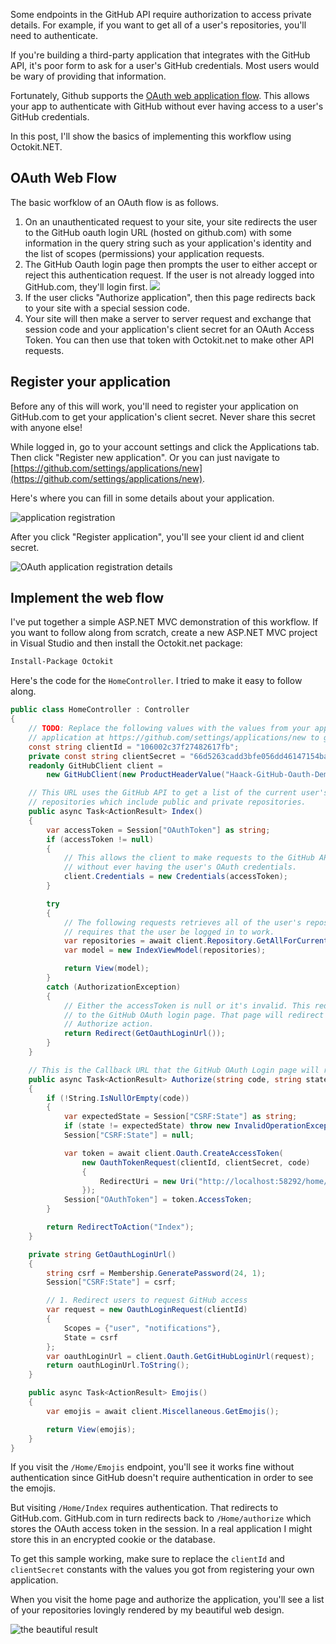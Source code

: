 Some endpoints in the GitHub API require authorization to access private details. For example, if you want to get all of a user's repositories, you'll need to authenticate.

If you're building a third-party application that integrates with the GitHub API, it's poor form to ask for a user's GitHub credentials. Most users would be wary of providing that information.

Fortunately, Github supports the [OAuth web application flow](https://developer.github.com/v3/oauth/#web-application-flow). This allows your app to authenticate with GitHub without ever having access to a user's GitHub credentials.

In this post, I'll show the basics of implementing this workflow using Octokit.NET.

## OAuth Web Flow

The basic worfklow of an OAuth flow is as follows.

1. On an unauthenticated request to your site, your site redirects the user to the GitHub oauth login URL (hosted on github.com) with some information in the query string such as your application's identity and the list of scopes (permissions) your application requests.
2. The GitHub Oauth login page then prompts the user to either accept or reject this authentication request. If the user is not already logged into GitHub.com, they'll login first. ![](https://cloud.githubusercontent.com/assets/19977/2759594/06319936-c9a4-11e3-8792-bdfd0a0565c2.png)
3. If the user clicks "Authorize application", then this page redirects back to your site with a special session code.
4. Your site will then make a server to server request and exchange that session code and your application's client secret for an OAuth Access Token. You can then use that token with Octokit.net to make other API requests.

## Register your application

Before any of this will work, you'll need to register your application on GitHub.com to get your application's client secret. Never share this secret with anyone else!

While logged in, go to your account settings and click the Applications tab. Then click "Register new application". Or you can just navigate to [https://github.com/settings/applications/new](https://github.com/settings/applications/new).

Here's where you can fill in some details about your application.

![application registration](https://cloud.githubusercontent.com/assets/19977/2760125/62600c38-c9ae-11e3-911f-783d7a34aeaf.png)

After you click "Register application", you'll see your client id and client secret.

![OAuth application registration details](https://cloud.githubusercontent.com/assets/19977/2760128/95587e40-c9ae-11e3-84f2-053d2574f1e8.png)

## Implement the web flow

I've put together a simple ASP.NET MVC demonstration of this workflow. If you want to follow along from scratch, create a new ASP.NET MVC project in Visual Studio and then install the Octokit.net package:

```bash
Install-Package Octokit
```

Here's the code for the `HomeController`. I tried to make it easy to follow along.

```csharp
public class HomeController : Controller
{
    // TODO: Replace the following values with the values from your application registration. Register an
    // application at https://github.com/settings/applications/new to get these values.
    const string clientId = "106002c37f27482617fb";
    private const string clientSecret = "66d5263cadd3bfe056dd46147154ba1eb2fe60b8";
    readonly GitHubClient client =
        new GitHubClient(new ProductHeaderValue("Haack-GitHub-Oauth-Demo"), new Uri("https://github.com/"));

    // This URL uses the GitHub API to get a list of the current user's
    // repositories which include public and private repositories.
    public async Task<ActionResult> Index()
    {
        var accessToken = Session["OAuthToken"] as string;
        if (accessToken != null)
        {
            // This allows the client to make requests to the GitHub API on the user's behalf
            // without ever having the user's OAuth credentials.
            client.Credentials = new Credentials(accessToken);
        }

        try
        {
            // The following requests retrieves all of the user's repositories and
            // requires that the user be logged in to work.
            var repositories = await client.Repository.GetAllForCurrent();
            var model = new IndexViewModel(repositories);

            return View(model);
        }
        catch (AuthorizationException)
        {
            // Either the accessToken is null or it's invalid. This redirects
            // to the GitHub OAuth login page. That page will redirect back to the
            // Authorize action.
            return Redirect(GetOauthLoginUrl());
        }
    }

    // This is the Callback URL that the GitHub OAuth Login page will redirect back to.
    public async Task<ActionResult> Authorize(string code, string state)
    {
        if (!String.IsNullOrEmpty(code))
        {
            var expectedState = Session["CSRF:State"] as string;
            if (state != expectedState) throw new InvalidOperationException("SECURITY FAIL!");
            Session["CSRF:State"] = null;

            var token = await client.Oauth.CreateAccessToken(
                new OauthTokenRequest(clientId, clientSecret, code)
                {
                    RedirectUri = new Uri("http://localhost:58292/home/authorize")
                });
            Session["OAuthToken"] = token.AccessToken;
        }

        return RedirectToAction("Index");
    }

    private string GetOauthLoginUrl()
    {
        string csrf = Membership.GeneratePassword(24, 1);
        Session["CSRF:State"] = csrf;

        // 1. Redirect users to request GitHub access
        var request = new OauthLoginRequest(clientId)
        {
            Scopes = {"user", "notifications"},
            State = csrf
        };
        var oauthLoginUrl = client.Oauth.GetGitHubLoginUrl(request);
        return oauthLoginUrl.ToString();
    }

    public async Task<ActionResult> Emojis()
    {
        var emojis = await client.Miscellaneous.GetEmojis();

        return View(emojis);
    }
}
```

If you visit the `/Home/Emojis` endpoint, you'll see it works fine without authentication since GitHub doesn't require authentication in order to see the emojis.

But visiting `/Home/Index` requires authentication. That redirects to GitHub.com. GitHub.com in turn redirects back to `/Home/authorize` which stores the OAuth access token in the session. In a real application I might store this in an encrypted cookie or the database.

To get this sample working, make sure to replace the `clientId` and `clientSecret` constants with the values you got from registering your own application.

When you visit the home page and authorize the application, you'll see a list of your repositories lovingly rendered by my beautiful web design.

![the beautiful result](https://cloud.githubusercontent.com/assets/19977/2759992/5021c208-c9ab-11e3-9b86-27fb7e95d141.png)
